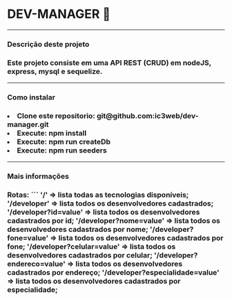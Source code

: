 # DEV-MANAGER :rocket:
<hr>
<h3>Descrição deste projeto<h3>
  Este projeto consiste em uma API REST (CRUD) em nodeJS, express, mysql e sequelize.</br>
<hr>
<h3>Como instalar<h3>
<li>Clone este repositorio: git@github.com:ic3web/dev-manager.git</li>
<li>Execute: npm install</li>
<li>Execute: npm run createDb</li>
<li>Execute: npm run seeders</li>
<hr>
<h3>Mais informações<h3>
Rotas:
```
'/' => lista todas as tecnologias disponíveis;
'/developer' => lista todos os desenvolvedores cadastrados;
'/developer?id=value' => lista todos os desenvolvedores cadastrados por id;
'/developer?nome=value' => lista todos os desenvolvedores cadastrados por nome;
'/developer?fone=value' => lista todos os desenvolvedores cadastrados por fone;
'/developer?celular=value' => lista todos os desenvolvedores cadastrados por celular;
'/developer?endereco=value' => lista todos os desenvolvedores cadastrados por endereço;
'/developer?especialidade=value' => lista todos os desenvolvedores cadastrados por especialidade;

```


